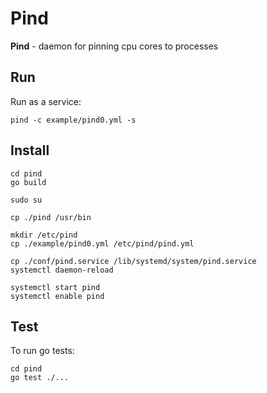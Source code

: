 # Pind 

**Pind** - daemon for pinning cpu cores to processes

## Run

Run as a service:
```
pind -c example/pind0.yml -s
```

## Install

```
cd pind
go build

sudo su

cp ./pind /usr/bin

mkdir /etc/pind
cp ./example/pind0.yml /etc/pind/pind.yml

cp ./conf/pind.service /lib/systemd/system/pind.service
systemctl daemon-reload

systemctl start pind
systemctl enable pind

```

## Test
To run go tests:
```
cd pind
go test ./...
```